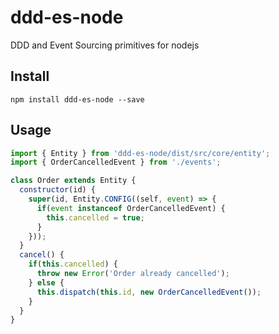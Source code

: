 # ddd-es-node

DDD and Event Sourcing primitives for nodejs

## Install

```shell
npm install ddd-es-node --save
```

## Usage

```javascript
import { Entity } from 'ddd-es-node/dist/src/core/entity';
import { OrderCancelledEvent } from './events';

class Order extends Entity {
  constructor(id) {
    super(id, Entity.CONFIG((self, event) => {
      if(event instanceof OrderCancelledEvent) {
        this.cancelled = true;
      }
    }));
  }
  cancel() {
    if(this.cancelled) {
      throw new Error('Order already cancelled');
    } else {
      this.dispatch(this.id, new OrderCancelledEvent());
    }
  }
}
```